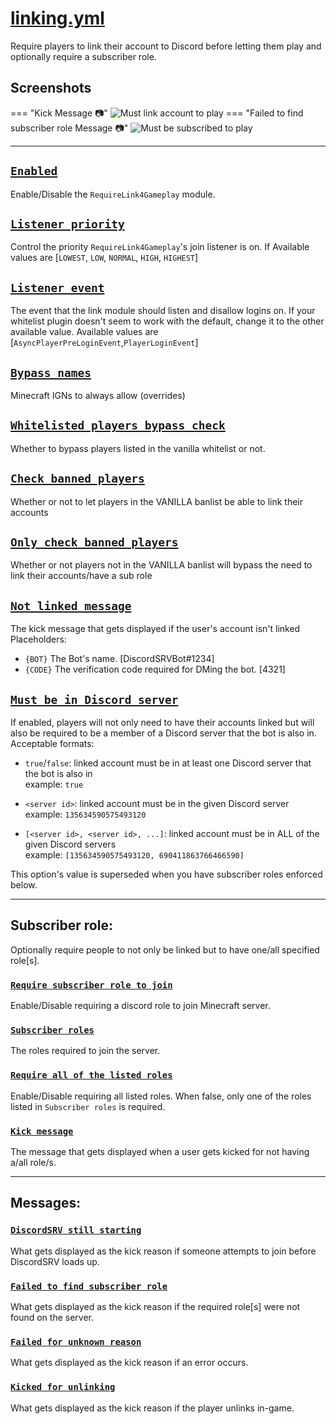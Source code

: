 # [linking.yml](https://config.discordsrv.com/linking/_)

Require players to link their account to Discord before letting them play and optionally require a subscriber role.

## Screenshots

=== "Kick Message :camera:"
    ![Must link account to play](./images/javaw_12rAo3Y4RJ.png)
=== "Failed to find subscriber role Message :camera:"
    ![Must be subscribed to play](./images/javaw_uJSdOF2OAa.png)

---

## [`Enabled`](https://config.discordsrv.com/linking/Enabled)
Enable/Disable the `RequireLink4Gameplay` module.
## [`Listener priority`](https://config.discordsrv.com/linking/Listener%20priority)
Control the priority `RequireLink4Gameplay`'s join listener is on.
If 
Available values are [`LOWEST`, `LOW`, `NORMAL`, `HIGH`, `HIGHEST`]
## [`Listener event`](https://config.discordsrv.com/linking/Listener%20event)
The event that the link module should listen and disallow logins on.
If your whitelist plugin doesn't seem to work with the default, change it to the other available value.
Available values are [`AsyncPlayerPreLoginEvent`,`PlayerLoginEvent`]
## [`Bypass names`](https://config.discordsrv.com/linking/Bypass%20names)
Minecraft IGNs to always allow (overrides)
## [`Whitelisted players bypass check`](https://config.discordsrv.com/linking/Whitelisted%20players%20bypass%20check)
Whether to bypass players listed in the vanilla whitelist or not.
## [`Check banned players`](https://config.discordsrv.com/linking/Check%20banned%20players)
Whether or not to let players in the VANILLA banlist be able to link their accounts
## [`Only check banned players`](https://config.discordsrv.com/linking/Only%20check%20banned%20players)
Whether or not players not in the VANILLA banlist will bypass the need to link their accounts/have a sub role
## [`Not linked message`](https://config.discordsrv.com/linking/Not%20linked%20message)
The kick message that gets displayed if the user's account isn't linked
Placeholders:
* `{BOT}` The Bot's name. [DiscordSRVBot#1234]
* `{CODE}` The verification code required for DMing the bot. [4321]

## [`Must be in Discord server`](https://config.discordsrv.com/linking/Must%20be%20in%20Discord%20server)
If enabled, players will not only need to have their accounts linked but will also be required to be a member of a Discord server that the bot is also in.
Acceptable formats:

* `true`/`false`: linked account must be in at least one Discord server that the bot is also in  
  example: `true`

* `<server id>`: linked account must be in the given Discord server  
  example: `135634590575493120`

* `[<server id>, <server id>, ...]`: linked account must be in ALL of the given Discord servers  
  example: `[135634590575493120, 690411863766466590]`

This option's value is superseded when you have subscriber roles enforced below.

---

## Subscriber role:
Optionally require people to not only be linked but to have one/all specified role[s].
### [`Require subscriber role to join`](https://config.discordsrv.com/linking/Require%20subscriber%20role%20to%20join)
Enable/Disable requiring a discord role to join Minecraft server.
### [`Subscriber roles`](https://config.discordsrv.com/linking/Subscriber%20roles)
The roles required to join the server.
### [`Require all of the listed roles`](https://config.discordsrv.com/linking/Require%20all%20of%20the%20listed%20roles)
Enable/Disable requiring all listed roles. When false, only one of the roles listed in `Subscriber roles` is required.
### [`Kick message`](https://config.discordsrv.com/linking/Kick%20message)
The message that gets displayed when a user gets kicked for not having a/all role/s.

---

## Messages:
### [`DiscordSRV still starting`](https://config.discordsrv.com/linking/DiscordSRV%20still%20starting)
What gets displayed as the kick reason if someone attempts to join before DiscordSRV loads up.
### [`Failed to find subscriber role`](https://config.discordsrv.com/linking/Failed%20to%20find%20subscriber%20role)
What gets displayed as the kick reason if the required role[s] were not found on the server.
### [`Failed for unknown reason`](https://config.discordsrv.com/linking/Failed%20for%20unknown%20reason)
What gets displayed as the kick reason if an error occurs.
### [`Kicked for unlinking`](https://config.discordsrv.com/linking/Kicked%20for%20unlinking)
What gets displayed as the kick reason if the player unlinks in-game.  